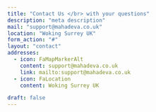 ```yaml
---
title: "Contact Us </br> with your questions"
description: "meta description"
mail: "support@mahadeva.co.uk"
location: "Woking Surrey UK"
form_action: "#"
layout: "contact"
addresses:
  - icon: FaMapMarkerAlt
    content: support@mahadeva.co.uk
    link: mailto:support@mahadeva.co.uk
  - icon: FaLocation
    content: Woking Surrey UK

draft: false
---
```

